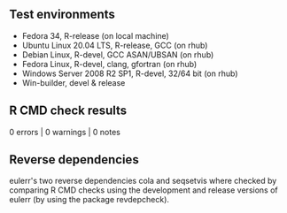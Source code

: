 ## Test environments
* Fedora 34, R-release (on local machine)
* Ubuntu Linux 20.04 LTS, R-release, GCC (on rhub)
* Debian Linux, R-devel, GCC ASAN/UBSAN (on rhub)
* Fedora Linux, R-devel, clang, gfortran (on rhub)
* Windows Server 2008 R2 SP1, R-devel, 32/64 bit (on rhub)
* Win-builder, devel & release

## R CMD check results

0 errors | 0 warnings | 0 notes

## Reverse dependencies

eulerr's two reverse dependencies cola and seqsetvis where checked
by comparing R CMD checks using the development and release versions
of eulerr (by using the package revdepcheck).

